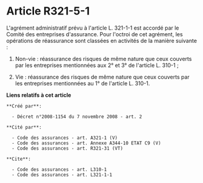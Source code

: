 # Article R321-5-1

L'agrément administratif prévu à l'article L. 321-1-1 est accordé par le Comité des entreprises d'assurance. Pour l'octroi de
cet agrément, les opérations de réassurance sont classées en activités de la manière suivante : 

1. Non-vie : réassurance des risques de même nature que ceux couverts par les entreprises mentionnées aux 2° et 3° de
l'article L. 310-1 ; 

2. Vie : réassurance des risques de même nature que ceux couverts par les entreprises mentionnées au 1° de l'article L.
310-1.

**Liens relatifs à cet article**

	**Créé par**:

	  - Décret n°2008-1154 du 7 novembre 2008 - art. 2

	**Cité par**:

	  - Code des assurances - art. A321-1 (V)
	  - Code des assurances - art. Annexe A344-10 ETAT C9 (V)
	  - Code des assurances - art. R321-31 (VT)

	**Cite**:

	  - Code des assurances - art. L310-1
	  - Code des assurances - art. L321-1-1
